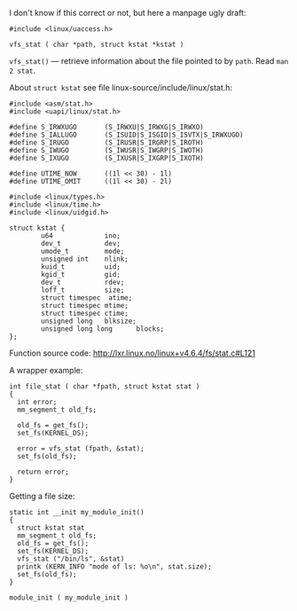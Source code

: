 I don't know if this correct or not, but here a manpage ugly draft:

```
#include <linux/uaccess.h>

vfs_stat ( char *path, struct kstat *kstat )
```

`vfs_stat()` — retrieve information about the file pointed to by `path`. Read `man 2 stat`.

About `struct kstat` see file linux-source/include/linux/stat.h:
```
#include <asm/stat.h>
#include <uapi/linux/stat.h>

#define S_IRWXUGO       (S_IRWXU|S_IRWXG|S_IRWXO)
#define S_IALLUGO       (S_ISUID|S_ISGID|S_ISVTX|S_IRWXUGO)
#define S_IRUGO         (S_IRUSR|S_IRGRP|S_IROTH)
#define S_IWUGO         (S_IWUSR|S_IWGRP|S_IWOTH)
#define S_IXUGO         (S_IXUSR|S_IXGRP|S_IXOTH)

#define UTIME_NOW       ((1l << 30) - 1l)
#define UTIME_OMIT      ((1l << 30) - 2l)

#include <linux/types.h>
#include <linux/time.h>
#include <linux/uidgid.h>

struct kstat {
        u64             ino;
        dev_t           dev;
        umode_t         mode;
        unsigned int    nlink;
        kuid_t          uid;
        kgid_t          gid;
        dev_t           rdev;
        loff_t          size;
        struct timespec  atime;
        struct timespec mtime;
        struct timespec ctime;
        unsigned long   blksize;
        unsigned long long      blocks;
};
```

Function source code: http://lxr.linux.no/linux+v4.6.4/fs/stat.c#L121

A wrapper example:

```
int file_stat ( char *fpath, struct kstat stat )
{
  int error;
  mm_segment_t old_fs;

  old_fs = get_fs();
  set_fs(KERNEL_DS);

  error = vfs_stat (fpath, &stat);
  set_fs(old_fs);

  return error;
}
```

Getting a file size:

```
static int __init my_module_init()
{
  struct kstat stat
  mm_segment_t old_fs;
  old_fs = get_fs();
  set_fs(KERNEL_DS);
  vfs_stat ("/bin/ls", &stat)
  printk (KERN_INFO "mode of ls: %o\n", stat.size);
  set_fs(old_fs);
}

module_init ( my_module_init )
```